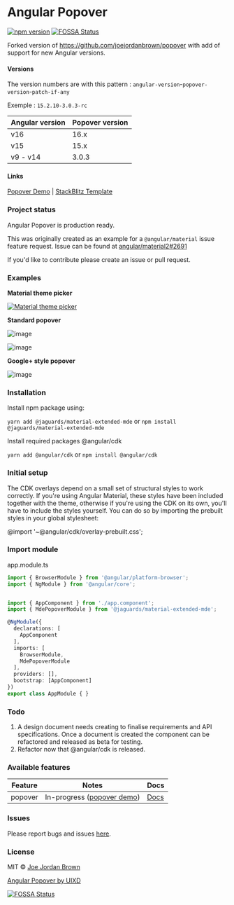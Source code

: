 # Angular Popover

[![npm version](https://badge.fury.io/js/@jaguards%2Fmaterial-extended-mde.svg)](https://badge.fury.io/js/@jaguards%2Fmaterial-extended-mde)
[![FOSSA Status](https://app.fossa.io/api/projects/git%2Bgithub.com%2Fjoejordanbrown%2Fpopover.svg?type=shield)](https://app.fossa.io/projects/git%2Bgithub.com%2Fjoejordanbrown%2Fpopover?ref=badge_shield)

Forked version of https://github.com/joejordanbrown/popover with add of support for new Angular versions.

#### Versions

The version numbers are with this pattern : `angular-version`-`popover-version`-`patch-if-any`

Exemple : `15.2.10-3.0.3-rc`


| Angular version | Popover version |
|-----------------|-----------------|
| v16             | 16.x            |
| v15             | 15.x            |
| v9 - v14        | 3.0.3           |


#### Links
[Popover Demo](https://uixd.co.uk/open-source-software/material-extended/demo) | [StackBlitz Template](https://stackblitz.com/edit/mde-popover)

### Project status
Angular Popover is production ready.

This was originally created as an example for a `@angular/material` issue feature request.
Issue can be found at [angular/material2#2691](https://github.com/angular/material2/issues/2691)

If you'd like to contribute please create an issue or pull request.



### Examples

**Material theme picker**

[![Material theme picker](https://media.giphy.com/media/jsxheZJXN1346GD5St/giphy.gif)](https://stackblitz.com/edit/angular-popover-demo)

**Standard popover**

![image](https://cloud.githubusercontent.com/assets/10200431/22394189/02e9b21e-e511-11e6-9f91-c6b470a6b212.png)


![image](https://cloud.githubusercontent.com/assets/10200431/22394186/e21a235c-e510-11e6-9cde-948b1a4382bc.png)

**Google+ style popover**

![image](https://cloud.githubusercontent.com/assets/10200431/22397870/4f27ddba-e573-11e6-943f-2d737b59d39e.png)





### Installation
Install npm package using:

`yarn add @jaguards/material-extended-mde`
or
`npm install @jaguards/material-extended-mde`

Install required packages @angular/cdk

`yarn add @angular/cdk`
or
`npm install @angular/cdk`

### Initial setup
The CDK overlays depend on a small set of structural styles to work correctly. If you're using Angular Material, these styles have been included together with the theme, otherwise if you're using the CDK on its own, you'll have to include the styles yourself. You can do so by importing the prebuilt styles in your global stylesheet:

@import '~@angular/cdk/overlay-prebuilt.css';

### Import module

app.module.ts
```typescript
import { BrowserModule } from '@angular/platform-browser';
import { NgModule } from '@angular/core';


import { AppComponent } from './app.component';
import { MdePopoverModule } from '@jaguards/material-extended-mde';

@NgModule({
  declarations: [
    AppComponent
  ],
  imports: [
    BrowserModule,
    MdePopoverModule
  ],
  providers: [],
  bootstrap: [AppComponent]
})
export class AppModule { }
```

### Todo
1. A design document needs creating to finalise requirements and API specifications.
Once a document is created the component can be refactored and released as beta for testing.
2. Refactor now that @angular/cdk is released.


### Available features

| Feature | Notes                                                                                | Docs                                                                        |
|---------|--------------------------------------------------------------------------------------|-----------------------------------------------------------------------------|
| popover | In-progress ([popover demo](https://uixd.co.uk/open-source-software/material-extended/demo)) | [Docs](https://github.com/material-extended/mde/blob/master/projects/material-extended/mde/src/lib/popover/popover.md) |


### Issues

Please report bugs and issues [here](https://github.com/material-extended/mde/issues).

### 

### License
MIT © [Joe Jordan Brown](https://github.com/joejordanbrown)

[Angular Popover by UIXD](https://uixd.co.uk)


[![FOSSA Status](https://app.fossa.io/api/projects/git%2Bgithub.com%2Fjoejordanbrown%2Fpopover.svg?type=large)](https://app.fossa.io/projects/git%2Bgithub.com%2Fjoejordanbrown%2Fpopover?ref=badge_large)
